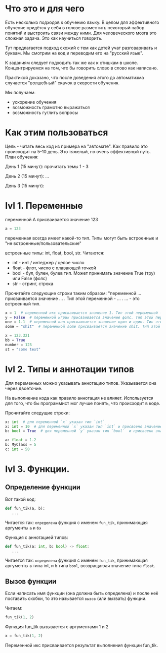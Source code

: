 # Что это и для чего
Есть несколько подходов к обучению языку. 
В целом для эффективного обучение придётся у себя в голове разместить некоторый набор понятий и 
выстроить связи между ними.
Для человеческого мозга это сложная задача. Это как научиться говорить.

Тут предлагается подход схожий с тем как детей учат разговаривать и буквам.
Мы смотрим на код и переводим его на "русский язык".

К заданиям следует подходить так же как к стишкам в школе.
Концентрируемся на том, что бы говорить слово в слово как написано.

Практикой доказано, что после доведения этого до автоматизма случается "волшебный" скачок в скорости обучения.

Мы получаем:
- ускорение обучения
- возможность грамотно выражаться
- возможность гуглить вопросы

# Как этим пользоваться
Цель - читать весь код из примера на "автомате". Как правило это происходит на 5-10 день.
Это тяжелый, но очень эффективный путь. 
План обучения:

День 1 (15 минут): прочитать темы 1 - 3

День 2 (15 минут): ...

День 3 (15 минут): 

# lvl 1. Переменные

переменной А присваивается значение 123
```python
a = 123
```
переменная всегда имеет какой-то тип. Типы могут быть встроенные и "не встроенные/пользовательские"

встроенные типы: int, float, bool, str. Читаются:
 - int - инт / интеджер / целое число
 - float - флот, число с плавающей точкой
 - bool - бул, булен, булев тип. Может принимать значение True (тру) или False (фолс)
 - str - стринг, строка

Прочитайте следующие строки таким образом: "переменной ... присваивается значение ... . Тип этой переменной - ... . ... - это встроенный тип.
```python
x = 1  # переменной икс присваивается значение 1. Тип этой переменной - инт. Инт - это встроенный тип.
y = False  # переменной игрик присваивается значение фолс. Тип этой переменной - бул. Бул - это встроенный тип.
one = 1.1  # переменной ван присваивается значение один и один. Тип этой переменной - флоат. Флоат - это встроенный тип.
some = "shit"  # переменной some присваивается значение shit. Тип этой переменной - стринг. Стринг - это встроенный тип.

x = 123.321
bb = True
number = 123
st = "some text"
```

# lvl 2. Типы и аннотации типов
Для переменных можно указывать аннотацию типов. Указывается она через двоеточие.

На выполнение кода как правило аннотация не влияет.
Используется для того, что бы программист мог лучше понять, что происходит в коде.

Прочитайте следущие строки:
```python
x: int  # для переменной `x` указан тип `int`
x: int = 10  # для переменной `x` указан тип `int` и присвоено значение `10`
b: bool = True  # для переменной `y` указан тип `bool`  и присвоено значение `True`

a: float = 1.2
b: MyClass = 5
c: int = 50
```

# lvl 3. Функции.
## Определение функции
Вот такой код:
```python
def fun_tik(a, b):
   ...
```
Читается так: `определена` функция с именем `fun_tik`, принимающая аргументы `а` и `бэ`

Функция с аннотацией типов:
```python
def fun_tik(a: int, b: bool) -> float:
   ...
```
Читается так: `определена` функция с именем `fun_tik`, принимающая аргументы `а` типа int, и `b` типа `bool`, возвращаюая значение типа `float`.

## Вызов функции
Если написать имя функции (она должна быть определена) и после неё поставить скобки, то это называется `вызов` (или вызвать) функции.

Читаем:
```python
fun_tik(1, 2)
```
Функция fun_tik вызывается с аргументами 1 и 2
```python
x = fun_tik(1, 2)
```
Переменной икс присваивается результат выполнения функции fun_tik.





